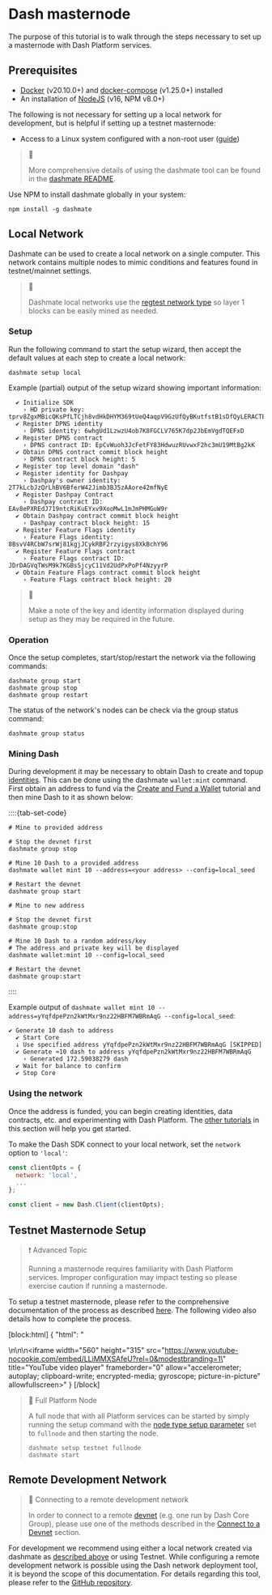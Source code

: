 # Dash masternode

The purpose of this tutorial is to walk through the steps necessary to set up a masternode with Dash Platform services.

## Prerequisites
- [Docker](https://docs.docker.com/engine/install/) (v20.10.0+) and [docker-compose](https://docs.docker.com/compose/install/) (v1.25.0+) installed
- An installation of [NodeJS](https://nodejs.org/en/download/) (v16, NPM v8.0+)

The following is not necessary for setting up a local network for development, but is helpful if setting up a testnet masternode:
- Access to a Linux system configured with a non-root user ([guide](https://docs.dash.org/en/stable/masternodes/setup.html#set-up-your-vps))


> 📘
>
> More comprehensive details of using the dashmate tool can be found in the [dashmate README](https://github.com/dashevo/platform/tree/master/packages/dashmate).

Use NPM to install dashmate globally in your system:

```shell
npm install -g dashmate
``` 

## Local Network

Dashmate can be used to create a local network on a single computer. This network contains multiple nodes to mimic conditions and features found in testnet/mainnet settings.

> 📘 
>
> Dashmate local networks use the [regtest network type](../../reference/glossary.md#regtest) so layer 1 blocks can be easily mined as needed. 

### Setup

Run the following command to start the setup wizard, then accept the default values at each step to create a local network:

```shell
dashmate setup local
``` 

Example (partial) output of the setup wizard showing important information:
```
  ✔ Initialize SDK
    › HD private key: tprv8ZgxMBicQKsPfLTCjh8vdHkDHYM369tUeQ4aqpV9GzUfQyBKutfstB1sDfQyLERACTEYy5Qjph42gBiqqnqYmXJZZqRc4PQssGzbvwJXHnN
  ✔ Register DPNS identity
    › DPNS identity: 6whgUd1LzwzU4ob7K8FGCLV765K7dp2JbEmVgdTQEFxD
  ✔ Register DPNS contract
    › DPNS contract ID: EpCvWuoh3JcFetFY83HdwuzRUvwxF2hc3mU19MtBg2kK
  ✔ Obtain DPNS contract commit block height
    › DPNS contract block height: 5
  ✔ Register top level domain "dash"
  ✔ Register identity for Dashpay
    › Dashpay's owner identity: 2T7kLcbJzQrLhBV6BferW42Jimb3BJ5zAAore42mfNyE
  ✔ Register Dashpay Contract
    › Dashpay contract ID: EAv8ePXREdJ719ntcRiKuEYxv9XooMwL1mJmPHMGuW9r
  ✔ Obtain Dashpay contract commit block height
    › Dashpay contract block height: 15
  ✔ Register Feature Flags identity
    › Feature Flags identity: 8BsvV4RCbW7srWj81kgjJCykRBF2rzyigys8XkBchY96
  ✔ Register Feature Flags contract
    › Feature Flags contract ID: JDrDAGVqTWsM9k7KGBsSjcyC11Vd2UdPxPoPf4NzyyrP
  ✔ Obtain Feature Flags contract commit block height
    › Feature Flags contract block height: 20

```

> 📘
>
> Make a note of the key and identity information displayed during setup as they may be required in the future.

### Operation

Once the setup completes, start/stop/restart the network via the following commands:

```shell
dashmate group start
dashmate group stop
dashmate group restart
``` 

The status of the network's nodes can be check via the group status command:

```shell
dashmate group status
``` 

### Mining Dash

During development it may be necessary to obtain Dash to create and topup [identities](../../explanations/identity.md). This can be done using the dashmate `wallet:mint` command. First obtain an address to fund via the [Create and Fund a Wallet](../../tutorials/create-and-fund-a-wallet.md) tutorial and then mine Dash to it as shown below:

::::{tab-set-code}

```shell Mine to provided address
# Mine to provided address

# Stop the devnet first
dashmate group stop

# Mine 10 Dash to a provided address
dashmate wallet mint 10 --address=<your address> --config=local_seed

# Restart the devnet
dashmate group start
```
```shell Mine to new address
# Mine to new address

# Stop the devnet first
dashmate group:stop

# Mine 10 Dash to a random address/key
# The address and private key will be displayed
dashmate wallet:mint 10 --config=local_seed

# Restart the devnet
dashmate group:start
```

::::

Example output of `dashmate wallet mint 10 --address=yYqfdpePzn2kWtMxr9nz22HBFM7WBRmAqG --config=local_seed`:

```text
✔ Generate 10 dash to address
  ✔ Start Core
  ↓ Use specified address yYqfdpePzn2kWtMxr9nz22HBFM7WBRmAqG [SKIPPED]
  ✔ Generate ≈10 dash to address yYqfdpePzn2kWtMxr9nz22HBFM7WBRmAqG
    › Generated 172.59038279 dash
  ✔ Wait for balance to confirm
  ✔ Stop Core
``` 

### Using the network

Once the address is funded, you can begin creating identities, data contracts, etc. and experimenting with Dash Platform. The [other tutorials](../../tutorials/introduction.md) in this section will help you get started.

To make the Dash SDK connect to your local network, set the `network` option to `'local'`:

```javascript
const clientOpts = {
  network: 'local',
  ...
};

const client = new Dash.Client(clientOpts);
``` 

## Testnet Masternode Setup

> ❗️ Advanced Topic
>
> Running a masternode requires familiarity with Dash Platform services. Improper configuration may impact testing so please exercise caution if running a masternode.

To setup a testnet masternode, please refer to the comprehensive documentation of the process as described [here](https://docs.dash.org/en/stable/masternodes/setup-testnet.html#dashmate-installation). The following video also details how to complete the process.

[block:html]
{
  "html": "<div></div>\n\n<style></style>\n<iframe width=\"560\" height=\"315\" src=\"https://www.youtube-nocookie.com/embed/LLiMMXSAfeU?rel=0&modestbranding=1\" title=\"YouTube video player\" frameborder=\"0\" allow=\"accelerometer; autoplay; clipboard-write; encrypted-media; gyroscope; picture-in-picture\" allowfullscreen></iframe>"
}
[/block]

> 📘 Full Platform Node
>
> A full node that with all Platform services can be started by simply running the setup command with the [node type setup parameter](https://github.com/dashevo/platform/tree/master/packages/dashmate#setup-node) set to  `fullnode` and then starting the node.
> ```
> dashmate setup testnet fullnode
> dashmate start
> ```

## Remote Development Network

> 📘 Connecting to a remote development network
>
> In order to connect to a remote [devnet](../../reference/glossary.md#devnet) (e.g. one run by Dash Core Group), please use one of the methods described in the [Connect to a Devnet](../../tutorials/connecting-to-testnet.md#connect-to-a-devnet) section.

For development we recommend using either a local network created via dashmate as [described above](#local-network) or using Testnet. While configuring a remote development network is possible using the Dash network deployment tool, it is beyond the scope of this documentation. For details regarding this tool, please refer to the [GitHub repository](https://github.com/dashevo/dash-network-deploy).